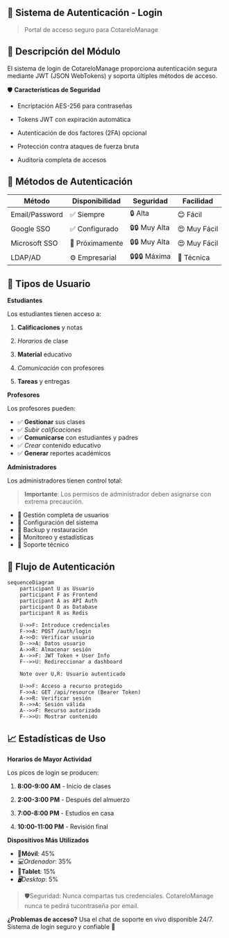## 🔐 Sistema de Autenticación - Login
> Portal de acceso seguro para CotareloManage

## 🎯 Descripción del Módulo
El sistema de login de CotareloManage proporciona autenticación segura mediante JWT (JSON WebTokens) y soporta últiples métodos de acceso.

🛡️ **Características de Seguridad**

- Encriptación AES-256 para contraseñas

- Tokens JWT con expiración automática

- Autenticación de dos factores (2FA) opcional

- Protección contra ataques de fuerza bruta

- Auditoría completa de accesos

## 🚪 Métodos de Autenticación

| Método         | Disponibilidad | Seguridad         | Facilidad      |
|----------------|----------------|-------------------|----------------|
| Email/Password | ✅ Siempre      | 🔒 Alta            | 😊 Fácil        |
| Google SSO     | ✅ Configurado  | 🔒🔒 Muy Alta       | 😍 Muy Fácil    |
| Microsoft SSO  | 🔄 Próximamente| 🔒🔒 Muy Alta       | 😍 Muy Fácil    |
| LDAP/AD        | ⚙️ Empresarial  | 🔒🔒🔒 Máxima        | 🤔 Técnica      |


## 👥 Tipos de Usuario

**Estudiantes**

Los estudiantes tienen acceso a:

1. **Calificaciones** y notas

2. *Horarios* de clase

3. **Material** educativo

4. *Comunicación* con profesores

5. **Tareas** y entregas

**Profesores**

Los profesores pueden:
- ✅ **Gestionar** sus clases
- ✅ *Subir calificaciones*
- ✅ **Comunicarse** con estudiantes y padres
- ✅ *Crear* contenido educativo
- ✅ **Generar** reportes académicos

**Administradores**

Los administradores tienen control total:

> **Importante**: Los permisos de administrador deben asignarse con extrema precaución.

- 🔧 Gestión completa de usuarios
- 🔧 Configuración del sistema
- 🔧 Backup y restauración
- 🔧 Monitoreo y estadísticas
- 🔧 Soporte técnico

## 🔄 Flujo de Autenticación

```mermaid
sequenceDiagram
    participant U as Usuario
    participant F as Frontend
    participant A as API Auth
    participant D as Database
    participant R as Redis

    U->>F: Introduce credenciales
    F->>A: POST /auth/login
    A->>D: Verificar usuario
    D-->>A: Datos usuario
    A->>R: Almacenar sesión
    A-->>F: JWT Token + User Info
    F-->>U: Redireccionar a dashboard

    Note over U,R: Usuario autenticado

    U->>F: Acceso a recurso protegido
    F->>A: GET /api/resource (Bearer Token)
    A->>R: Verificar sesión
    R-->>A: Sesión válida
    A-->>F: Recurso autorizado
    F-->>U: Mostrar contenido
```

## 📈 Estadísticas de Uso

**Horarios de Mayor Actividad**

Los picos de login se producen:

1. **8:00-9:00 AM** - Inicio de clases

2. **2:00-3:00 PM** - Después del almuerzo

3. **7:00-8:00 PM** - Estudios en casa

4. **10:00-11:00 PM** - Revisión final

**Dispositivos Más Utilizados**

- **📱Móvil**: 45%
- *💻Ordenador*: 35%
- **📱Tablet**: 15%
- *🖥️Desktop*: 5% 

>🛡️Seguridad: Nunca compartas tus credenciales. CotareloManage nunca te pedirá tucontraseña por email.

**¿Problemas de acceso?** Usa el chat de soporte en vivo disponible 24/7.
Sistema de login seguro y confiable 🔐